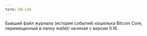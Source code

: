 ```yaml
---
term: DB.LOG
---
```


Бывший файл журнала (история событий) кошелька Bitcoin Core, перемещенный в папку wallet/ начиная с версии 0.16.